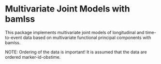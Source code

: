 # Multivariate Joint Models with bamlss

This package implements multivariate joint models of longitudinal and time-to-event data based on multivariate functional principal components with bamlss.


NOTE: Ordering of the data is important! It is assumed that the data are ordered marker-id-obstime.